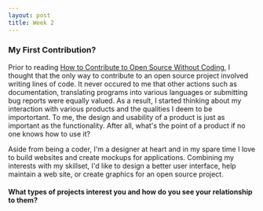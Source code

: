```yaml
---
layout: post
title: Week 2
---
```


### My First Contribution?

Prior to reading [How to Contribute to Open Source Without Coding], I thought that the only way to contribute to an open source project involved writing lines of code. It never occured to me that other actions such as documentation, translating programs into various languages or submitting bug reports were equally valued. As a result, I started thinking about my interaction with various products 
and the qualities I deem to be importortant. To me, the design and usability of a product is just as important as the functionality. After all, what's the point of a product if no one knows how to use it?

Aside from being a coder, I'm a designer at heart and in my spare time I love to build websites and create mockups for applications. 
Combining my interests with my skillset, I'd like to design a better user interface, help maintain a web site, or create graphics for an open source project.

#### What types of projects interest you and how do you see your relationship to them?




[How to Contribute to Open Source Without Coding]: https://icontribute.wordpress.com/how-to-contribute-to-open-source-without-coding/
